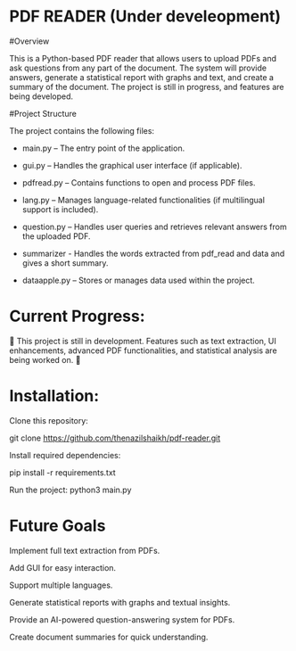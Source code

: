 # PDF READER (Under develeopment)
#Overview

This is a Python-based PDF reader that allows users to upload PDFs and ask questions from any part of the document. The system will provide answers, generate a statistical report with graphs and text, and create a summary of the document. The project is still in progress, and features are being developed.

#Project Structure

The project contains the following files:

- main.py – The entry point of the application.

- gui.py – Handles the graphical user interface (if applicable).

- pdfread.py – Contains functions to open and process PDF files.

- lang.py – Manages language-related functionalities (if multilingual support is included).

- question.py – Handles user queries and retrieves relevant answers from the uploaded PDF.

- summarizer - Handles the words extracted from pdf_read and data and gives a short summary.
  
- dataapple.py – Stores or manages data used within the project.

 # Current Progress: 

🚧 This project is still in development. Features such as text extraction, UI enhancements, advanced PDF functionalities, and statistical analysis are being worked on. 🚧

# Installation:

Clone this repository:

git clone https://github.com/thenazilshaikh/pdf-reader.git

Install required dependencies:

pip install -r requirements.txt

Run the project:
python3 main.py

# Future Goals

Implement full text extraction from PDFs.

Add GUI for easy interaction.

Support multiple languages.

Generate statistical reports with graphs and textual insights.

Provide an AI-powered question-answering system for PDFs.

Create document summaries for quick understanding.
